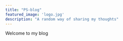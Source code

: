 ```yaml
---
title: "PS-blog"
featured_image: 'logo.jpg'
description: "A random way of sharing my thoughts"
---
```

Welcome to my blog
